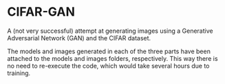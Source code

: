 # CIFAR-GAN
A (not very successful) attempt at generating images using a Generative Adversarial Network (GAN) and the CIFAR dataset.

The models and images generated in each of the three parts have been attached to the models and images folders, respectively. This way there is no need to re-execute the code, which would take several hours due to training.
